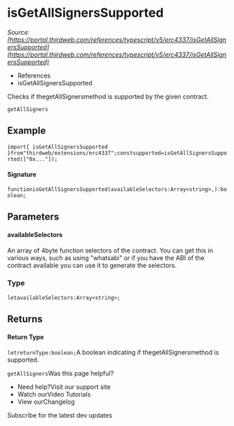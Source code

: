 # isGetAllSignersSupported

*Source: [https://portal.thirdweb.com/references/typescript/v5/erc4337/isGetAllSignersSupported](https://portal.thirdweb.com/references/typescript/v5/erc4337/isGetAllSignersSupported)*

* References
* isGetAllSignersSupported

Checks if thegetAllSignersmethod is supported by the given contract.

`getAllSigners`
## Example

`import{ isGetAllSignersSupported }from"thirdweb/extensions/erc4337";constsupported=isGetAllSignersSupported(["0x..."]);`
#### Signature

`functionisGetAllSignersSupported(availableSelectors:Array<string>,):boolean;`
## Parameters

#### availableSelectors

An array of 4byte function selectors of the contract. You can get this in various ways, such as using "whatsabi" or if you have the ABI of the contract available you can use it to generate the selectors.

### Type

`letavailableSelectors:Array<string>;`
## Returns

#### Return Type

`letreturnType:boolean;`A boolean indicating if thegetAllSignersmethod is supported.

`getAllSigners`Was this page helpful?

* Need help?Visit our support site
* Watch ourVideo Tutorials
* View ourChangelog

Subscribe for the latest dev updates

